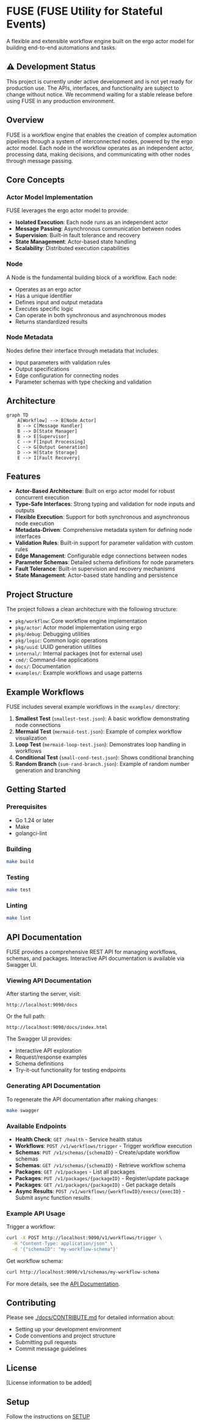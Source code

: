# FUSE (FUSE Utility for Stateful Events)

A flexible and extensible workflow engine built on the ergo actor model for building end-to-end automations and tasks.

## ⚠️ Development Status

This project is currently under active development and is not yet ready for production use. The APIs, interfaces, and functionality are subject to change without notice. We recommend waiting for a stable release before using FUSE in any production environment.

## Overview

FUSE is a workflow engine that enables the creation of complex automation pipelines through a system of interconnected nodes, powered by the ergo actor model. Each node in the workflow operates as an independent actor, processing data, making decisions, and communicating with other nodes through message passing.

## Core Concepts

### Actor Model Implementation

FUSE leverages the ergo actor model to provide:

- **Isolated Execution**: Each node runs as an independent actor
- **Message Passing**: Asynchronous communication between nodes
- **Supervision**: Built-in fault tolerance and recovery
- **State Management**: Actor-based state handling
- **Scalability**: Distributed execution capabilities

### Node

A Node is the fundamental building block of a workflow. Each node:

- Operates as an ergo actor
- Has a unique identifier
- Defines input and output metadata
- Executes specific logic
- Can operate in both synchronous and asynchronous modes
- Returns standardized results

### Node Metadata

Nodes define their interface through metadata that includes:

- Input parameters with validation rules
- Output specifications
- Edge configuration for connecting nodes
- Parameter schemas with type checking and validation

## Architecture

```mermaid
graph TD
    A[Workflow] --> B[Node Actor]
    B --> C[Message Handler]
    B --> D[State Manager]
    B --> E[Supervisor]
    C --> F[Input Processing]
    C --> G[Output Generation]
    D --> H[State Storage]
    E --> I[Fault Recovery]
```

## Features

- **Actor-Based Architecture**: Built on ergo actor model for robust concurrent execution
- **Type-Safe Interfaces**: Strong typing and validation for node inputs and outputs
- **Flexible Execution**: Support for both synchronous and asynchronous node execution
- **Metadata-Driven**: Comprehensive metadata system for defining node interfaces
- **Validation Rules**: Built-in support for parameter validation with custom rules
- **Edge Management**: Configurable edge connections between nodes
- **Parameter Schemas**: Detailed schema definitions for node parameters
- **Fault Tolerance**: Built-in supervision and recovery mechanisms
- **State Management**: Actor-based state handling and persistence

## Project Structure

The project follows a clean architecture with the following structure:

- `pkg/workflow`: Core workflow engine implementation
- `pkg/actor`: Actor model implementation using ergo
- `pkg/debug`: Debugging utilities
- `pkg/logic`: Common logic operations
- `pkg/uuid`: UUID generation utilities
- `internal/`: Internal packages (not for external use)
- `cmd/`: Command-line applications
- `docs/`: Documentation
- `examples/`: Example workflows and usage patterns

## Example Workflows

FUSE includes several example workflows in the `examples/` directory:

1. **Smallest Test** (`smallest-test.json`): A basic workflow demonstrating node connections
2. **Mermaid Test** (`mermaid-test.json`): Example of complex workflow visualization
3. **Loop Test** (`mermaid-loop-test.json`): Demonstrates loop handling in workflows
4. **Conditional Test** (`small-cond-test.json`): Shows conditional branching
5. **Random Branch** (`sum-rand-branch.json`): Example of random number generation and branching

## Getting Started

### Prerequisites

- Go 1.24 or later
- Make
- golangci-lint

### Building

```bash
make build
```

### Testing

```bash
make test
```

### Linting

```bash
make lint
```

## API Documentation

FUSE provides a comprehensive REST API for managing workflows, schemas, and packages. Interactive API documentation is available via Swagger UI.

### Viewing API Documentation

After starting the server, visit:

```
http://localhost:9090/docs
```

Or the full path:

```
http://localhost:9090/docs/index.html
```

The Swagger UI provides:

- Interactive API exploration
- Request/response examples
- Schema definitions
- Try-it-out functionality for testing endpoints

### Generating API Documentation

To regenerate the API documentation after making changes:

```bash
make swagger
```

### Available Endpoints

- **Health Check**: `GET /health` - Service health status
- **Workflows**: `POST /v1/workflows/trigger` - Trigger workflow execution
- **Schemas**: `PUT /v1/schemas/{schemaID}` - Create/update workflow schemas
- **Schemas**: `GET /v1/schemas/{schemaID}` - Retrieve workflow schema
- **Packages**: `GET /v1/packages` - List all packages
- **Packages**: `PUT /v1/packages/{packageID}` - Register/update package
- **Packages**: `GET /v1/packages/{packageID}` - Get package details
- **Async Results**: `POST /v1/workflows/{workflowID}/execs/{execID}` - Submit async function results

### Example API Usage

Trigger a workflow:

```bash
curl -X POST http://localhost:9090/v1/workflows/trigger \
  -H "Content-Type: application/json" \
  -d '{"schemaID": "my-workflow-schema"}'
```

Get workflow schema:

```bash
curl http://localhost:9090/v1/schemas/my-workflow-schema
```

For more details, see the [API Documentation](docs/README.md).

## Contributing

Please see [./docs/CONTRIBUTE.md](docs/CONTRIBUTE.md) for detailed information about:

- Setting up your development environment
- Code conventions and project structure
- Submitting pull requests
- Commit message guidelines

## License

[License information to be added]

## Setup

Follow the instructions on [SETUP](./docs/SETUP.md)
